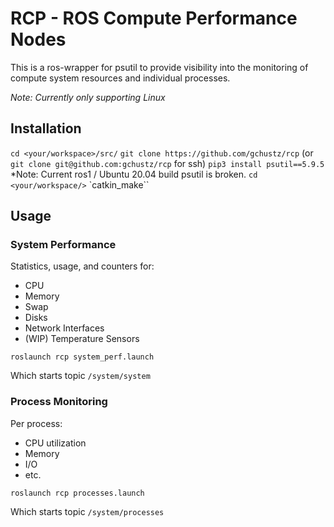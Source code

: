 # RCP - ROS Compute Performance Nodes
This is a ros-wrapper for psutil to provide visibility into the monitoring of compute system resources and individual processes.

*Note: Currently only supporting Linux*

## Installation
`cd <your/workspace>/src/`
`git clone https://github.com/gchustz/rcp` (or `git clone git@github.com:gchustz/rcp` for ssh)
`pip3 install psutil==5.9.5` *Note: Current ros1 / Ubuntu 20.04 build psutil is broken.
`cd <your/workspace/>`
`catkin_make``

## Usage
### System Performance
Statistics, usage, and counters for:
- CPU
- Memory
- Swap
- Disks
- Network Interfaces
- (WIP) Temperature Sensors

`roslaunch rcp system_perf.launch`

Which starts topic `/system/system`

### Process Monitoring
Per process:
- CPU utilization
- Memory
- I/O
- etc.

`roslaunch rcp processes.launch`

Which starts topic `/system/processes`